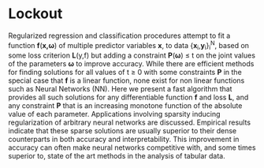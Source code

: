 # Lockout
Regularized regression and classification procedures attempt to fit a function <b>f</b>(<b>x,&omega;</b>) of multiple predictor variables <b>x</b>, to data {<b>x</b><sub>i</sub>,<b>y</b><sub>i</sub>}<sub>i</sub><sup>N</sup>, based on some loss criterion <b>L</b>(y,f) but adding a constraint <b>P</b>(<b>&omega;</b>) &le; t on the joint values of the parameters <b>&omega;</b> to improve accuracy. While there are efficient methods for finding solutions for all values of t &ge; 0 with some constraints <b>P</b> in the special case that <b>f</b> is a linear function, none exist for non linear functions such as Neural Networks (NN). Here we present a fast algorithm that provides all such solutions for any differentiable function <b>f</b> and loss <b>L</b>, and any constraint <b>P</b> that is an increasing monotone function of the absolute value of each parameter. Applications involving sparsity inducing regularization of arbitrary neural networks are discussed. Empirical results indicate that these sparse solutions are usually superior to their dense counterparts in both accuracy and interpretability. This improvement in accuracy can often make neural networks competitive with, and some times superior to, state of the art methods in the analysis of tabular data.
